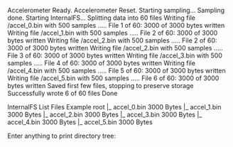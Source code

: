 Accelerometer Ready.
Accelerometer Reset.
Starting sampling...
Sampling done.
Starting InternalFS...
Splitting data into 60 files
Writing file /accel_0.bin with 500 samples
.....
File 1 of 60: 3000 of 3000 bytes written
Writing file /accel_1.bin with 500 samples
.....
File 2 of 60: 3000 of 3000 bytes written
Writing file /accel_2.bin with 500 samples
.....
File 2 of 60: 3000 of 3000 bytes written
Writing file /accel_2.bin with 500 samples
.....
File 3 of 60: 3000 of 3000 bytes written
Writing file /accel_3.bin with 500 samples
.....
File 4 of 60: 3000 of 3000 bytes written
Writing file /accel_4.bin with 500 samples
.....
File 5 of 60: 3000 of 3000 bytes written
Writing file /accel_5.bin with 500 samples
.....
File 6 of 60: 3000 of 3000 bytes written
Saved first few files, stopping to preserve storage
Successfully wrote 6 of 60 files
Done

InternalFS List Files Example
root
|_ accel_0.bin                 3000 Bytes
|_ accel_1.bin                 3000 Bytes
|_ accel_2.bin                 3000 Bytes
|_ accel_3.bin                 3000 Bytes
|_ accel_4.bin                 3000 Bytes
|_ accel_5.bin                 3000 Bytes

Enter anything to print directory tree:
